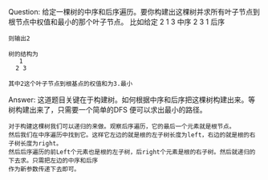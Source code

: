 Question:
    给定一棵树的中序和后序遍历。要你构建出这棵树并求所有叶子节点到根节点中权值和最小的那个叶子节点。
    比如给定
    2 1 3 中序
    2 3 1 后序

    则输出2

    树的结构为
       1
      2 3

    其中2这个叶子节点到根基点的权值和为3.最小


Answer:
    这道题目关键在于构建树。如何根据中序和后序把这棵树构建出来。等树构建出来了，只需要一个简单的DFS
    便可以求出最小的路径。

    对于构建这棵树我们可以递归的来做。观察后序遍历，它的最后一个元素就是根节点。
    然后我们在中序遍历中找到它。这样它左边的就是根的左子树长度为left，右边的就是根的右子树长度为right。
    然后后序遍历的前Left个元素也是根的左子树，后right个元素是根的右子树。然后就递归的下去求。只需把左边的中序和后序
    作为新参数传递下去即可。
